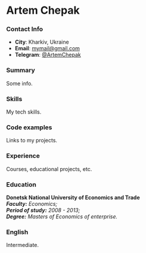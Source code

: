 # Artem Chepak
### Contact Info
- __City__: Kharkiv, Ukraine
- __Email__: mymail@gmail.com
- __Telegram__: [@ArtemChepak](https://t.me/ArtemChepak)

### Summary
Some info.

### Skills
My tech skills.

### Code examples
Links to my projects.

### Experience
Courses, educational projects, etc.

### Education
**Donetsk National University of Economics and Trade**  
***Faculty:*** *Economics;*  
***Period of study:*** *2008 - 2013;*  
***Degree:*** *Masters of Economics of enterprise.*  

### English
Intermediate.